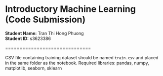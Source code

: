# Introductory Machine Learning (Code Submission)

**Student Name:** Tran Thi Hong Phuong<br/>
**Student ID:** s3623386

==============================

CSV file containing training dataset should be named `train.csv` and placed in the same folder as the notebook.
Required libraries: pandas, numpy, matplotlib, seaborn, sklearn